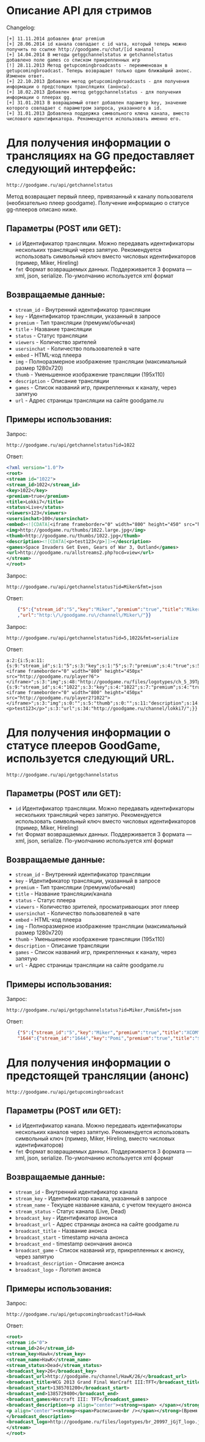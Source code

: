 # Описание API для стримов

Changelog:

    [+] 11.11.2014 добавлен флаг premium
    [+] 28.06.2014 id канала совпадает с id чата, который теперь можно получить по ссылке http://goodgame.ru/chat/[id канала]
    [+] 14.04.2014 В методы getggchannelstatus и getchannelstatus добавлено поле games со списком прикрепленных игр
    [!] 28.11.2013 Метод getupcomingbroadcasts - переименован в getupcomingbroadcast. Теперь возвращает только один ближайший анонс. Изменен ответ.
    [+] 22.10.2013 Добавлен метод getupcomingbroadcasts - для получения информации о предстоящих трансляциях (анонсы).
    [+] 18.02.2013 Добавлен метод getggchannelstatus - для получения информации о плеерах gg.
    [+] 31.01.2013 В вовращаемый ответ добавлен параметр key, значение которого совпадает с параметром запроса, указанного в id.
    [+] 31.01.2013 Добавлена поддержка символьного ключа канала, вместо  числового идентификатора. Рекомендуется использовать именно его.

# Для получения информации о трансляциях на GG предоставляет следующий интерфейс:

    http://goodgame.ru/api/getchannelstatus

Метод возвращает первый плеер, привязанный к каналу пользователя (необязательно плеер goodgame). Получение информацию о статусе gg-плееров описано ниже.

## Параметры (POST или GET):

* `id` Идентификатор трансляции. Можно передавать идентификаторы нескольких трансляций через запятую. Рекомендуется использовать символьный ключ вместо числовых идентификаторов (пример, Miker, Hireling)
* `fmt` Формат возвращаемых данных. Поддерживается 3 формата — xml, json, serialize. По-умолчанию используется xml формат

## Возвращаемые данные:

* `stream_id` - Внутренний идентификатор трансляции
* `key` - Идентификатор трансляции, указанный в запросе
* `premium` - Тип трансляции (премуим/обычная)
* `title` - Название трансляции
* `status` - Статус трансляции
* `viewers` - Количество зрителей
* `usersinchat` - Количество пользователей в чате
* `embed` - HTML-код плеера
* `img` - Полноразмерное изображение трансляции (максимальный размер 1280x720)
* `thumb` - Уменьшенное изображение трансляции (195х110)
* `description` - Описание трансляции
* `games` - Список названий игр, прикрепленных к каналу, через запятую
* `url` - Адрес страницы трансляции на сайте goodgame.ru


## Примеры использования:

Запрос:

    http://goodgame.ru/api/getchannelstatus?id=1022

Ответ:

```xml
<?xml version="1.0"?>
<root>
<stream id="1022">
<stream_id>1022</stream_id>
<key>1022</key>
<premium>true</premium>
<title>Lokki7</title>
<status>Live</status>
<viewers>123</viewers>
<usersinchat>100</usersinchat>
<embed><![CDATA[<iframe frameborder="0" width="800" height="450" src="http://www.goodgame.ru/player2.php?1022"></iframe>]]></embed>
<img>http://goodgame.ru/thumbs/1022.large.jpg</img>
<thumb>http://goodgame.ru/thumbs/1022.jpg</thumb>
<description><![CDATA[<p>test123</p>]]></description>
<games>Space Invaders Get Even, Gears of War 3, Outland</games>
<url>http://goodgame.ru/allstreams2.php?ocd=view</url>
</stream>
</root>
```

Запрос:

    http://goodgame.ru/api/getchannelstatus?id=Miker&fmt=json

Ответ:

```json
    {"5":{"stream_id":"5","key":"Miker","premium":"true","title":"Miker","status":"Live","viewers":"1465","usersinchat":"646","embed":"<iframe frameborder=\"0\" width=\"800\" height=\"450px\" src=\"http:\/\/goodgame.ru\/player?6\"><\/iframe>","img":"http:\/\/goodgame.ru\/files\/logotypes\/ch_5_39Tp.png","thumb":"","description":"","games":"Space Invaders Get Even, Gears of War 3, Outland"
    ,"url":"http:\/\/goodgame.ru\/channel\/Miker\/"}}
```

Запрос:

    http://goodgame.ru/api/getchannelstatus?id=5,1022&fmt=serialize

Ответ:

    a:2:{i:5;a:11:{s:9:"stream_id";s:1:"5";s:3:"key";s:1:"5";s:7:"premium";s:4:"true";s:5:"title";s:5:"Miker";s:6:"status";s:4:"Live";s:7:"viewers";s:4:"1455";s:11:"usersinchat";s:3:"642";s:5:"embed";s:94:"<iframe frameborder="0" width="800" height="450px" src="http://goodgame.ru/player?6"></iframe>";s:3:"img";s:48:"http://goodgame.ru/files/logotypes/ch_5_39Tp.png";s:5:"thumb";s:0:"";s:11:"description";s:0:"";s:3:"url";s:33:"http://goodgame.ru/channel/Miker/";}i:1022;a:11:{s:9:"stream_id";s:4:"1022";s:3:"key";s:4:"1022";s:7:"premium";s:4:"true";s:5:"title";s:6:"Lokki7";s:6:"status";s:4:"Dead";s:7:"viewers";s:1:"0";s:11:"usersinchat";s:1:"1";s:5:"embed";s:98:"<iframe frameborder="0" width="800" height="450px" src="http://goodgame.ru/player2?1022"></iframe>";s:3:"img";s:0:"";s:5:"thumb";s:0:"";s:11:"description";s:14:"<p>test123</p>";s:3:"url";s:34:"http://goodgame.ru/channel/lokki7/";}}

# Для получения информации о статусе плееров GoodGame, используется следующий URL.

    http://goodgame.ru/api/getggchannelstatus

## Параметры (POST или GET):

* `id` Идентификатор трансляции. Можно передавать идентификаторы нескольких трансляций через запятую. Рекомендуется использовать символьный ключ вместо числовых идентификаторов (пример, Miker, Hireling)
* `fmt` Формат возвращаемых данных. Поддерживается 3 формата — xml, json, serialize. По-умолчанию используется xml формат

## Возвращаемые данные:

* `stream_id` - Внутренний идентификатор трансляции
* `key` - Идентификатор трансляции, указанный в запросе
* `premium` - Тип трансляции (премуим/обычная)
* `title` - Название трансляции/канала
* `status` - Статус плеера
* `viewers` - Количество зрителей, просматривающих этот плеер
* `usersinchat` - Количество пользователей в чате
* `embed` - HTML-код плеера
* `img` - Полноразмерное изображение трансляции (максимальный размер 1280x720)
* `thumb` - Уменьшенное изображение трансляции (195х110)
* `description` - Описание трансляции
* `games` - Список названий игр, прикрепленных к каналу, через запятую
* `url` - Адрес страницы трансляции на сайте goodgame.ru

## Примеры использования:

Запрос:

    http://goodgame.ru/api/getggchannelstatus?id=Miker,Pomi&fmt=json

Ответ:

```json
    {"5":{"stream_id":"5","key":"Miker","premium":"true","title":"XCOM","status":"Live","viewers":"880","usersinchat":"531","embed":"<iframe frameborder=\"0\" width=\"800px\" height=\"450px\" src=\"http:\/\/goodgame.ru\/player?6\"><\/iframe>","img":"http:\/\/goodgame.ru\/files\/logotypes\/ch_5_39Tp.png","thumb":"","description":"","url":"http:\/\/goodgame.ru\/channel\/Miker\/"},
    "1644":{"stream_id":"1644","key":"Pomi","premium":"true","title":"$ 2000 HotS KotH by GD Studio ","status":"Dead","viewers":"12","usersinchat":"5","embed":"<iframe frameborder=\"0\" width=\"800px\" height=\"450px\" src=\"http:\/\/goodgame.ru\/player?pomi\"><\/iframe>","img":"http:\/\/goodgame.ru\/files\/logotypes\/ch_1644_oRqp.jpg","thumb":"","description":"<p><a href=\"http:\/\/goodgame.ru\/channel\/showmatch\/\" rel=\"nofollow\">http:\/\/goodgame.ru\/channel\/showmatch\/<\/a> - \u043f\u043e\u043c\u043e\u0433\u0430\u0435\u043c \u043e\u0440\u0433\u0430\u043d\u0438\u0437\u0430\u0446\u0438\u0438 \u0448\u043e\u0443\u043c\u0430\u0442\u0447\u0435\u0439<\/p>\n<p>\u00a0<\/p>\n<p>\u043c\u043e\u0439 \u043a\u043e\u0448\u0435\u043b\u0451\u043a\u00a0<span>R351383023689\u00a0<\/span><\/p>\n<p><span>\u00a0 \u00a0 \u00a0 \u00a0 \u00a0 \u00a0 \u00a0 \u00a0 \u00a0 \u00a0 \u00a0 \u00a0Z272683067160<\/span><\/p>\n<p><span><span>\u00a0 \u00a0 \u00a0 \u00a0 \u00a0 \u00a0 \u00a0 \u00a0 \u00a0 \u00a0 \u00a0 \u00a0410011704670305 \u042f\u043d\u0434\u0435\u043a\u0441 \u0434\u0435\u043d\u044c\u0433\u0438<\/span><\/span><\/p>\n<p>\u00a0<\/p>\n<p><a href=\"https:\/\/docs.google.com\/presentation\/d\/1OdHxioFOBKc-u6qJmE-3bOzEZlkuNOOafmwe56oHtrw\/present#slide=id.gf0a79b3_0_39\" rel=\"nofollow\">https:\/\/docs.google.com\/presentation\/d\/1OdHxioFOBKc-u6qJmE-3bOzEZlkuNOOafmwe56oHtrw\/present#slide=id.gf0a79b3_0_39<\/a><\/p>\n<p>\u00a0- \u041f\u043e\u0434\u0434\u0435\u0440\u0436\u0438 \u0441\u0430\u0439\u0442! <span>\u041f\u043e\u0434\u043f\u0438\u0441\u044b\u0432\u0430\u0439\u0441\u044f \u043d\u0430 \u043f\u0440\u0435\u043c\u0438\u0443\u043c \u0442\u0440\u0430\u043d\u0441\u043b\u044f\u0446\u0438\u0438! (\u043d\u0435\u0442 \u0440\u0435\u043a\u043b\u0430\u043c\u044b :D)<br \/><\/span><\/p>\n<p><span>\u00a0<\/span><\/p>\n<p>\u00a0<\/p>\n<p>\u00a0<\/p>\n<p>\u00a0<\/p>\n<p>\u00a0<\/p>\n<p>\u00a0<\/p>\n<p>\u00a0<\/p>\n<p>\u00a0<\/p>\n<p>\u00a0<\/p>","url":"http:\/\/goodgame.ru\/channel\/Pomi\/"}}
```

# Для получения информации о предстоящей трансляции (анонс)

    http://goodgame.ru/api/getupcomingbroadcast

## Параметры (POST или GET):

* `id` Идентификатор канала. Можно передавать идентификаторы нескольких каналов через запятую. Рекомендуется использовать символьный ключ (пример, Miker, Hireling, вместо числовых идентификаторов)
* `fmt` Формат возвращаемых данных. Поддерживается 3 формата — xml, json, serialize. По-умолчанию используется xml формат

## Возвращаемые данные:

* `stream_id` - Внутренний идентификатор канала
* `stream_key` - Идентификатор канала, указанный в запросе
* `stream_name` - Текущее название канала, с учетом текущего анонса
* `stream_status` - Статус канала (Live, Dead)
* `broadcast_key` - Идентификатор анонса
* `broadcast_url` - Адрес страницы анонса на сайте goodgame.ru
* `broadcast_title` - Название анонса
* `broadcast_start` - timestamp начала анонса
* `broadcast_end` - timestamp окончания анонса
* `broadcast_game` - Список названий игр, прикрепленных к анонсу, через запятую
* `broadcast_description` - Описание анонса
* `broadcast_logo` - Логотип анонса

## Примеры использования:

Запрос:

    http://goodgame.ru/api/getupcomingbroadcast?id=Hawk

Ответ:
```xml
<root>
<stream id="0">
<stream_id>24</stream_id>
<stream_key>Hawk</stream_key>
<stream_name>HawK</stream_name>
<stream_status>Dead</stream_status>
<broadcast_key>26</broadcast_key>
<broadcast_url>http://goodgame.ru/channel/HawK/26/</broadcast_url>
<broadcast_title>WCG 2013 Grand Final WarCraft III:TFT</broadcast_title>
<broadcast_start>1385701200</broadcast_start>
<broadcast_end>1385729400</broadcast_end>
<broadcast_games>Warcraft III: TFT</broadcast_games>
<broadcast_description><p align="center"><strong><span> </span></strong></p>
<p align="center"><strong><span>Расписание<br /></span></strong>(Время московское, GMT+4)</p>
</broadcast_description>
<broadcast_logo>http://goodgame.ru/files/logotypes/br_20997_jGjT_logo.jpg</broadcast_logo>
</stream>
</root>
```

